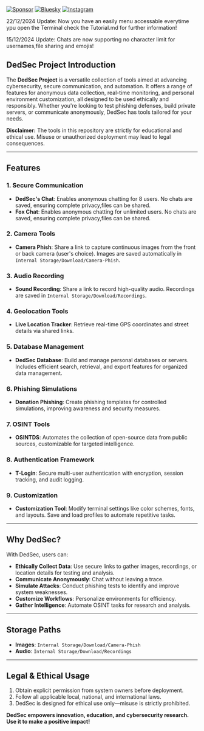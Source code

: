 [![Sponsor](https://img.shields.io/badge/sponsor-GitHub-blue)](https://github.com/sponsors/dedsec1121fk)
[![Bluesky](https://img.shields.io/badge/Bluesky-@dedsec1121fk-blue)](https://bsky.app/profile/dedsec1121fk.bsky.social)
[![Instagram](https://img.shields.io/badge/Instagram-@loukas_floros-blue)](https://www.instagram.com/loukas_floros/profilecard/?igsh=MnR2eTdxaTN5ZHZi)

22/12/2024 Update: Now you have an easily menu accessable everytime ypu open the Terminal check the Tutorial.md for further information!

15/12/2024 Update: Chats are now supporting no character limit for usernames,file sharing and emojis!

## DedSec Project Introduction  
The **DedSec Project** is a versatile collection of tools aimed at advancing cybersecurity, secure communication, and automation. It offers a range of features for anonymous data collection, real-time monitoring, and personal environment customization, all designed to be used ethically and responsibly. Whether you're looking to test phishing defenses, build private servers, or communicate anonymously, DedSec has tools tailored for your needs.  

**Disclaimer:** The tools in this repository are strictly for educational and ethical use. Misuse or unauthorized deployment may lead to legal consequences.  

---

## Features  

### **1. Secure Communication**  
- **DedSec's Chat**: Enables anonymous chatting for 8 users. No chats are saved, ensuring complete privacy,files can be shared.
- **Fox Chat**: Enables anonymous chatting for unlimited users. No chats are saved, ensuring complete privacy,files can be shared. 

### **2. Camera Tools**  
- **Camera Phish**: Share a link to capture continuous images from the front or back camera (user's choice). Images are saved automatically in `Internal Storage/Download/Camera-Phish`.  

### **3. Audio Recording**  
- **Sound Recording**: Share a link to record high-quality audio. Recordings are saved in `Internal Storage/Download/Recordings`.  

### **4. Geolocation Tools**  
- **Live Location Tracker**: Retrieve real-time GPS coordinates and street details via shared links.  

### **5. Database Management**  
- **DedSec Database**: Build and manage personal databases or servers. Includes efficient search, retrieval, and export features for organized data management.  

### **6. Phishing Simulations**  
- **Donation Phishing**: Create phishing templates for controlled simulations, improving awareness and security measures.  

### **7. OSINT Tools**  
- **OSINTDS**: Automates the collection of open-source data from public sources, customizable for targeted intelligence.  

### **8. Authentication Framework**  
- **T-Login**: Secure multi-user authentication with encryption, session tracking, and audit logging.  

### **9. Customization**  
- **Customization Tool**: Modify terminal settings like color schemes, fonts, and layouts. Save and load profiles to automate repetitive tasks.  

---

## Why DedSec?  
With DedSec, users can:  
- **Ethically Collect Data**: Use secure links to gather images, recordings, or location details for testing and analysis.  
- **Communicate Anonymously**: Chat without leaving a trace.  
- **Simulate Attacks**: Conduct phishing tests to identify and improve system weaknesses.  
- **Customize Workflows**: Personalize environments for efficiency.  
- **Gather Intelligence**: Automate OSINT tasks for research and analysis.  

---

## Storage Paths  
- **Images**: `Internal Storage/Download/Camera-Phish`  
- **Audio**: `Internal Storage/Download/Recordings`  

---

## Legal & Ethical Usage  
1. Obtain explicit permission from system owners before deployment.  
2. Follow all applicable local, national, and international laws.  
3. DedSec is designed for ethical use only—misuse is strictly prohibited.  

**DedSec empowers innovation, education, and cybersecurity research. Use it to make a positive impact!**
